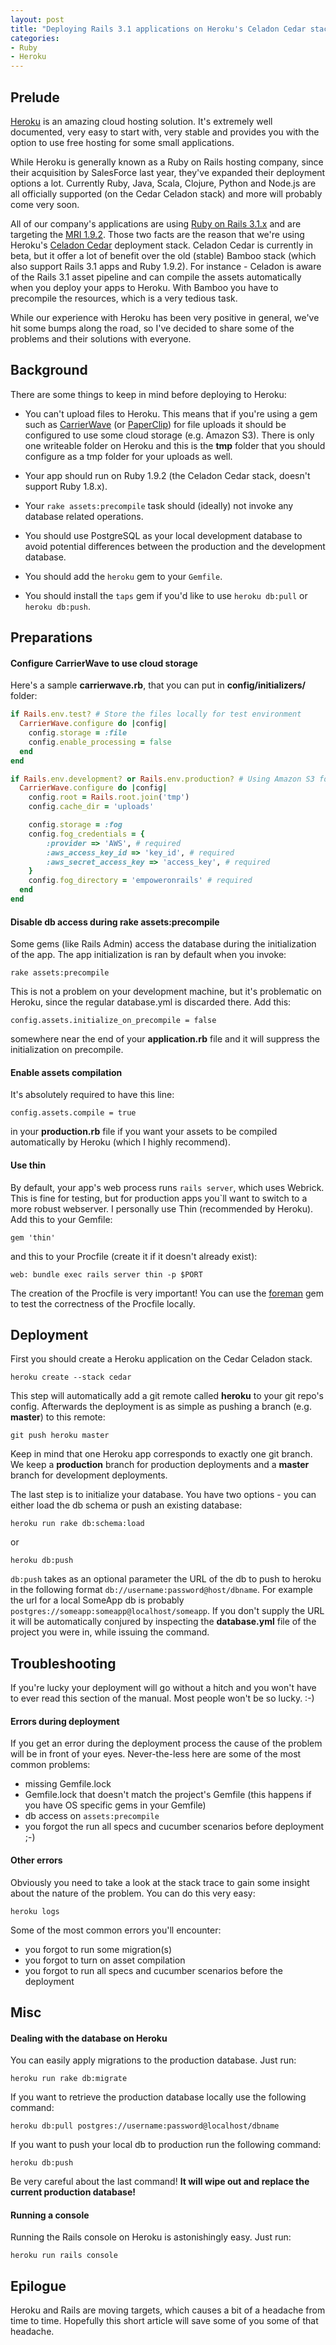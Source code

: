 ```yaml
---
layout: post
title: "Deploying Rails 3.1 applications on Heroku's Celadon Cedar stack"
categories:
- Ruby
- Heroku
---
```


## Prelude

[Heroku](http://heroku.com) is an amazing cloud hosting solution. It's extremely well
documented, very easy to start with, very stable and provides you with
the option to use free hosting for some small applications.

While Heroku is generally known as a Ruby on Rails hosting company,
since their acquisition by SalesForce last year, they've expanded
their deployment options a lot. Currently Ruby, Java, Scala, Clojure,
Python and Node.js are all officially supported (on the Cedar Celadon
stack) and more will probably come very soon.

All of our company's applications are using
[Ruby on Rails 3.1.x](http://guides.rubyonrails.org/) and are
targeting the [MRI 1.9.2](http://ruby-lang.org). Those two facts are
the reason that we're using Heroku's
[Celadon Cedar](http://devcenter.heroku.com/articles/cedar) deployment
stack. Celadon Cedar is currently in beta, but it offer a lot of
benefit over the old (stable) Bamboo stack (which also support Rails
3.1 apps and Ruby 1.9.2). For instance - Celadon is aware of the Rails
3.1 asset pipeline and can compile the assets automatically when you
deploy your apps to Heroku. With Bamboo you have to precompile the
resources, which is a very tedious task.

While our experience with Heroku has been very positive in
general, we've hit some bumps along the road, so I've decided to share
some of the problems and their solutions with everyone.

## Background

There are some things to keep in mind before deploying to Heroku:

* You can't upload files to Heroku. This means that if you're using a
gem such as [CarrierWave](https://github.com/jnicklas/carrierwave) (or
[PaperClip](https://github.com/thoughtbot/paperclip)) for file uploads
it should be configured to use some cloud storage (e.g. Amazon
S3). There is only one writeable folder on Heroku and this is the
**tmp** folder that you should configure as a tmp folder for your
uploads as well.

* Your app should run on Ruby 1.9.2 (the Celadon
Cedar stack, doesn't support Ruby 1.8.x).

* Your `rake assets:precompile` task should (ideally) not invoke any database related
operations.

* You should use PostgreSQL as your local development database to
avoid potential differences between the production and the development
database.

* You should add the `heroku` gem to your `Gemfile`.

* You should install the `taps` gem if you'd like to use `heroku
db:pull` or `heroku db:push`.

## Preparations

#### Configure CarrierWave to use cloud storage

Here's a sample **carrierwave.rb**, that you can put in **config/initializers/** folder:

``` ruby config/initializers/carrierwave.rb
if Rails.env.test? # Store the files locally for test environment
  CarrierWave.configure do |config|
    config.storage = :file
    config.enable_processing = false
  end
end

if Rails.env.development? or Rails.env.production? # Using Amazon S3 for Development and Production
  CarrierWave.configure do |config|
    config.root = Rails.root.join('tmp')
    config.cache_dir = 'uploads'

    config.storage = :fog
    config.fog_credentials = {
        :provider => 'AWS', # required
        :aws_access_key_id => 'key_id', # required
        :aws_secret_access_key => 'access_key', # required
    }
    config.fog_directory = 'empoweronrails' # required
  end
end
```

#### Disable db access during rake assets:precompile

Some gems (like Rails Admin) access the database during the
initialization of the app. The app initialization is ran by default
when you invoke:

`rake assets:precompile`

This is not a problem on your development machine, but it's
problematic on Heroku, since the regular database.yml is discarded
there. Add this:

`config.assets.initialize_on_precompile = false`

somewhere near the end of your **application.rb** file and it will
suppress the initialization on precompile.

#### Enable assets compilation

It's absolutely required to have this line:

`config.assets.compile = true`

in your **production.rb** file if you want your assets to be compiled
automatically by Heroku (which I highly recommend).

#### Use thin

By default, your app's web process runs `rails server`, which uses
Webrick. This is fine for testing, but for production apps you`ll want
to switch to a more robust webserver. I personally use Thin
(recommended by Heroku). Add this to your Gemfile:

`gem 'thin'`

and this to your Procfile (create it if it doesn't already exist):

`web: bundle exec rails server thin -p $PORT`

The creation of the Procfile is very important! You can use the
[foreman](https://github.com/ddollar/foreman) gem to test the correctness of the Procfile locally.

## Deployment

First you should create a Heroku application on the Cedar Celadon stack.

`heroku create --stack cedar`

This step will automatically add a git remote called **heroku** to
your git repo's config. Afterwards the deployment is as simple as
pushing a branch (e.g. **master**) to this remote:

`git push heroku master`

Keep in mind that one Heroku app corresponds to exactly one git
branch. We keep a **production** branch for production deployments and
a **master** branch for development deployments.

The last step is to initialize your database. You have two options -
you can either load the db schema or push an existing database:

`heroku run rake db:schema:load`

or

`heroku db:push`

`db:push` takes as an optional parameter the URL of the db to push to
heroku in the following format
`db://username:password@host/dbname`. For example the url for a local
SomeApp db is probably
`postgres://someapp:someapp@localhost/someapp`. If you
don't supply the URL it will be automatically conjured by inspecting
the **database.yml** file of the project you were in, while issuing the
command.

## Troubleshooting

If you're lucky your deployment will go without a hitch and you
won't have to ever read this section of the manual. Most people won't
be so lucky. :-)

#### Errors during deployment

If you get an error during the deployment process the cause of the
problem will be in front of your eyes. Never-the-less here are some of
the most common problems:

* missing Gemfile.lock
* Gemfile.lock that doesn't match the project's Gemfile (this happens if you have OS specific gems in your Gemfile)
* db access on `assets:precompile`
* you forgot the run all specs and cucumber scenarios before
  deployment ;-)

#### Other errors

Obviously you need to take a look at the stack trace to gain some
insight about the nature of the problem. You can do this very easy:

`heroku logs`

Some of the most common errors you'll encounter:

* you forgot to run some migration(s)
* you forgot to turn on asset compilation
* you forgot to run all specs and cucumber scenarios before the deployment

## Misc

#### Dealing with the database on Heroku

You can easily apply migrations to the production database. Just run:

`heroku run rake db:migrate`

If you want to retrieve the production database locally use the following command:

`heroku db:pull postgres://username:password@localhost/dbname`

If you want to push your local db to production run the following command:

`heroku db:push`

Be very careful about the last command! **It will wipe out and replace the current production database!**

#### Running a console

Running the Rails console on Heroku is astonishingly easy. Just run:

`heroku run rails console`

## Epilogue

Heroku and Rails are moving targets, which causes a bit of a headache
from time to time. Hopefully this short article will save some of you
some of that headache.

